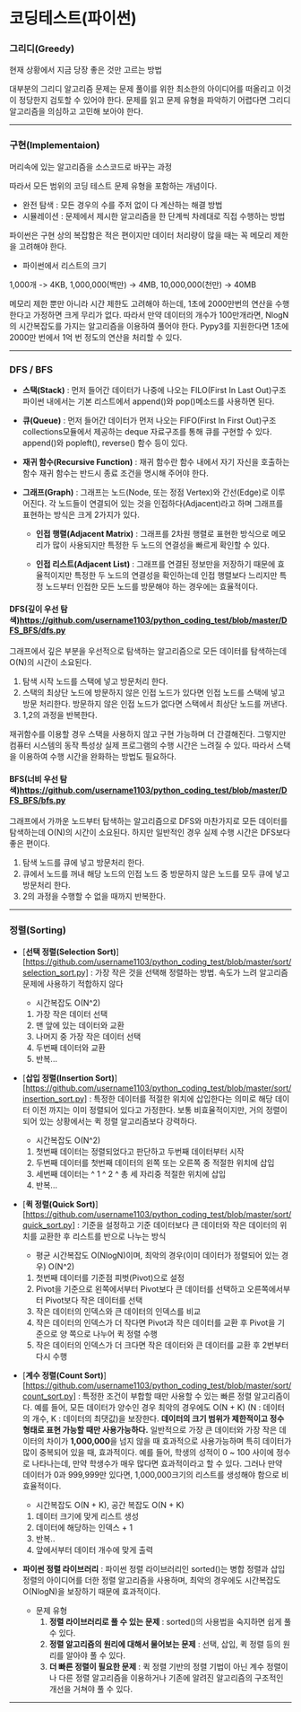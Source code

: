 # 코딩테스트(파이썬)

### 그리디(Greedy)

현재 상황에서 지금 당장 좋은 것만 고르는 방법

대부분의 그리디 알고리즘 문제는 문제 풀이를 위한 최소한의 아이디어를 떠올리고 이것이 정당한지 검토할 수 있어야 한다.
문제를 읽고 문제 유형을 파악하기 어렵다면 그리디 알고리즘을 의심하고 고민해 보아야 한다.

---

### 구현(Implementaion)

머리속에 있는 알고리즘을 소스코드로 바꾸는 과정

따라서 모든 범위의 코딩 테스트 문제 유형을 포함하는 개념이다.

- 완전 탐색 : 모든 경우의 수를 주저 없이 다 계산하는 해결 방법
- 시뮬레이션 : 문제에서 제시한 알고리즘을 한 단계씩 차례대로 직접 수행하는 방법

파이썬은 구현 상의 복잡함은 적은 편이지만 데이터 처리량이 많을 때는 꼭 메모리 제한을 고려해야 한다.

- 파이썬에서 리스트의 크기

1,000개 -> 4KB, 1,000,000(백만) -> 4MB, 10,000,000(천만) -> 40MB

메모리 제한 뿐만 아니라 시간 제한도 고려해야 하는데, 1초에 2000만번의 연산을 수행한다고 가정하면 크게 무리가 없다.
따라서 만약 데이터의 개수가 100만개라면, NlogN의 시간복잡도를 가지는 알고리즘을 이용하여 풀어야 한다.
Pypy3를 지원한다면 1초에 2000만 번에서 1억 번 정도의 연산을 처리할 수 있다.

---

### DFS / BFS

- **스택(Stack)** : 먼저 들어간 데이터가 나중에 나오는 FILO(First In Last Out)구조
  파이썬 내에서는 기본 리스트에서 append()와 pop()메소드를 사용하면 된다.

- **큐(Queue)** : 먼저 들어간 데이터가 먼저 나오는 FIFO(First In First Out)구조
  collections모듈에서 제공하는 deque 자료구조를 통해 큐를 구현할 수 있다.
  append()와 popleft(), reverse() 함수 등이 있다.

- **재귀 함수(Recursive Function)** : 재귀 함수란 함수 내에서 자기 자신을 호출하는 함수
  재귀 함수는 반드시 종료 조건을 명시해 주어야 한다.

- **그래프(Graph)** : 그래프는 노드(Node, 또는 정점 Vertex)와 간선(Edge)로 이루어진다.
  각 노드들이 연결되어 있는 것을 인접하다(Adjacent)라고 하며 그래프를 표현하는 방식은 크게 2가지가 있다.

  - **인접 행렬(Adjacent Matrix)** : 그래프를 2차원 행렬로 표현한 방식으로 메모리가 많이 사용되지만 특정한 두 노드의 연결성을 빠르게 확인할 수 있다.

  - **인접 리스트(Adjacent List)** : 그래프를 연결된 정보만을 저장하기 때문에 효율적이지만 특정한 두 노드의 연결성을 확인하는데 인접 행렬보다 느리지만 특정 노드부터 인접한 모든 노드를 방문해야 하는 경우에는 효율적이다.

#### DFS(깊이 우선 탐색)<https://github.com/username1103/python_coding_test/blob/master/DFS_BFS/dfs.py>

그래프에서 깊은 부분을 우선적으로 탐색하는 알고리즘으로 모든 데이터를 탐색하는데 O(N)의 시간이 소요된다.

1. 탐색 시작 노드를 스택에 넣고 방문처리 한다.
2. 스택의 최상단 노드에 방문하지 않은 인접 노드가 있다면 인접 노드를 스택에 넣고 방문 처리한다. 방문하지 않은 인접 노드가 없다면 스택에서 최상단 노드를 꺼낸다.
3. 1,2의 과정을 반복한다.

재귀함수를 이용할 경우 스택을 사용하지 않고 구현 가능하며 더 간결해진다. 그렇지만 컴퓨터 시스템의 동작 특성상 실제 프로그램의 수행 시간은 느려질 수 있다. 따라서 스택을 이용하여 수행 시간을 완화하는 방법도 필요하다.

#### BFS(너비 우선 탐색)<https://github.com/username1103/python_coding_test/blob/master/DFS_BFS/bfs.py>

그래프에서 가까운 노드부터 탐색하는 알고리즘으로 DFS와 마찬가지로 모든 데이터를 탐색하는데 O(N)의 시간이 소요된다.
하지만 일반적인 경우 실제 수행 시간은 DFS보다 좋은 편이다.

1. 탐색 노드를 큐에 넣고 방문처리 한다.
2. 큐에서 노드를 꺼내 해당 노드의 인접 노드 중 방문하지 않은 노드를 모두 큐에 넣고 방문처리 한다.
3. 2의 과정을 수행할 수 없을 때까지 반복한다.

---

### 정렬(Sorting)

- [**선택 정렬(Selection Sort)**][https://github.com/username1103/python_coding_test/blob/master/sort/selection_sort.py] : 가장 작은 것을 선택해 정렬하는 방법. 속도가 느려 알고리즘 문제에 사용하기 적합하지 않다

  - 시간복잡도 O(N^2)

  1. 가장 작은 데이터 선택
  2. 맨 앞에 있는 데이터와 교환
  3. 나머지 중 가장 작은 데이터 선택
  4. 두번째 데이터와 교환
  5. 반복...

- [**삽입 정렬(Insertion Sort)**][https://github.com/username1103/python_coding_test/blob/master/sort/insertion_sort.py] : 특정한 데이터를 적절한 위치에 삽입한다는 의미로 해당 데이터 이전 까지는 이미 정렬되어 있다고 가정한다.
  보통 비효율적이지만, 거의 정렬이 되어 있는 상황에서는 퀵 정렬 알고리즘보다 강력하다.

  - 시간복잡도 O(N^2)

  1. 첫번째 데이터는 정렬되었다고 판단하고 두번째 데이터부터 시작
  2. 두번째 데이터를 첫번째 데이터의 왼쪽 또는 오른쪽 중 적절한 위치에 삽입
  3. 세번째 데이터는 ^ 1 ^ 2 ^ 총 세 자리중 적절한 위치에 삽입
  4. 반복...

- [**퀵 정렬(Quick Sort)**][https://github.com/username1103/python_coding_test/blob/master/sort/quick_sort.py] : 기준을 설정하고 기준 데이터보다 큰 데이터와 작은 데이터의 위치를 교환한 후 리스트를 반으로 나누는 방식

  - 평균 시간복잡도 O(NlogN)이며, 최악의 경우(이미 데이터가 정렬되어 있는 경우) O(N^2)

  1. 첫번째 데이터를 기준점 피벗(Pivot)으로 설정
  2. Pivot을 기준으로 왼쪽에서부터 Pivot보다 큰 데이터를 선택하고 오른쪽에서부터 Pivot보다 작은 데이터를 선택
  3. 작은 데이터의 인덱스와 큰 데이터의 인덱스를 비교
  4. 작은 데이터의 인덱스가 더 작다면 Pivot과 작은 데이터를 교환 후 Pivot을 기준으로 양 쪽으로 나누어 퀵 정렬 수행
  5. 작은 데이터의 인덱스가 더 크다면 작은 데이터와 큰 데이터를 교환 후 2번부터 다시 수행

- [**계수 정렬(Count Sort)**][https://github.com/username1103/python_coding_test/blob/master/sort/count_sort.py] : 특정한 조건이 부합할 때만 사용할 수 있는 빠른 정렬 알고리즘이다. 예를 들어, 모든 데이터가 양수인 경우 최악의 경우에도 O(N + K) (N : 데이터의 개수, K : 데이터의 최댓값)을 보장한다. **데이터의 크기 범위가 제한적이고 정수 형태로 표현 가능할 때만 사용가능하다.** 일반적으로 가장 큰 데이터와 가장 작은 데이터의 차이가 **1,000,000**을 넘지 않을 때 효과적으로 사용가능하며 특히 데이터가 많이 중복되어 있을 때, 효과적이다. 예를 들어, 학생의 성적이 0 ~ 100 사이에 정수로 나타나는데, 만약 학생수가 매우 많다면 효과적이라고 할 수 있다. 그러나 만약 데이터가 0과 999,999만 있다면, 1,000,000크기의 리스트를 생성해야 함으로 비효율적이다.

  - 시간복잡도 O(N + K), 공간 복잡도 O(N + K)

  1. 데이터 크기에 맞게 리스트 생성
  2. 데이터에 해당하는 인덱스 + 1
  3. 반복..
  4. 앞에서부터 데이터 개수에 맞게 출력

- **파이썬 정렬 라이브러리** : 파이썬 정렬 라이브러리인 sorted()는 병합 정렬과 삽입 정렬의 아이디어를 더한 정렬 알고리즘을 사용하며, 최악의 경우에도 시간복잡도 O(NlogN)을 보장하기 때문에 효과적이다.
  - 문제 유형
    1. **정렬 라이브러리로 풀 수 있는 문제** : sorted()의 사용법을 숙지하면 쉽게 풀 수 있다.
    2. **정렬 알고리즘의 원리에 대해서 물어보는 문제** : 선택, 삽입, 퀵 정렬 등의 원리를 알아야 풀 수 있다.
    3. **더 빠른 정렬이 필요한 문제** : 퀵 정렬 기반의 정렬 기법이 아닌 계수 정렬이나 다른 정렬 알고리즘을 이용하거나 기존에 알려진 알고리즘의 구조적인 개선을 거쳐야 풀 수 있다.

---
